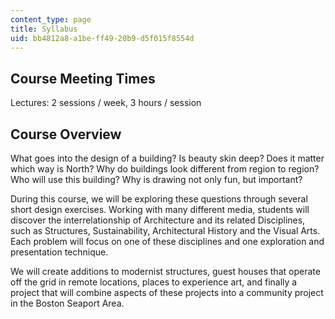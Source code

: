 ```yaml
---
content_type: page
title: Syllabus
uid: bb4812a8-a1be-ff49-20b9-d5f015f8554d
---
```


Course Meeting Times
--------------------

Lectures: 2 sessions / week, 3 hours / session

Course Overview
---------------

What goes into the design of a building? Is beauty skin deep? Does it matter which way is North? Why do buildings look different from region to region? Who will use this building? Why is drawing not only fun, but important?

During this course, we will be exploring these questions through several short design exercises. Working with many different media, students will discover the interrelationship of Architecture and its related Disciplines, such as Structures, Sustainability, Architectural History and the Visual Arts. Each problem will focus on one of these disciplines and one exploration and presentation technique.

We will create additions to modernist structures, guest houses that operate off the grid in remote locations, places to experience art, and finally a project that will combine aspects of these projects into a community project in the Boston Seaport Area.